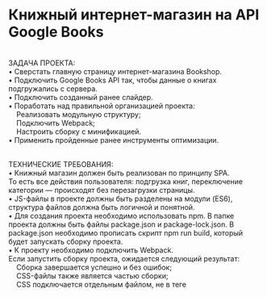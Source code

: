 # Книжный интернет-магазин на API Google Books

<br>
<b></b>ЗАДАЧА ПРОЕКТА:</b><br>
• Сверстать главную страницу интернет-магазина Bookshop.<br>
• Подключить Google Books API так, чтобы данные о книгах подгружались с сервера.<br>
• Подключить созданный ранее слайдер.<br>
• Поработать над правильной организацией проекта:<br>
  &nbsp;&nbsp;&nbsp; Реализовать модульную структуру;<br>
  &nbsp;&nbsp;&nbsp; Подключить Webpack;<br>
  &nbsp;&nbsp;&nbsp; Настроить сборку с минификацией.<br>
• Применить пройденные ранее инструменты оптимизации.<br><br>

ТЕХНИЧЕСКИЕ ТРЕБОВАНИЯ:<br>
• Книжный магазин должен быть реализован по принципу SPA. <br>
То есть все действия пользователя: подгрузка книг, переключение категории — происходят без перезагрузки страницы.<br>
• JS-файлы в проекте должны быть разделены на модули (ES6), структура файлов должна быть логичной и понятной.<br>
• Для создания проекта необходимо использовать npm. В папке проекта должны быть файлы package.json и package-lock.json. В package.json необходимо прописать скрипт npm run build, который будет запускать сборку проекта.<br>
• К проекту необходимо подключить Webpack.<br>
Если запустить сборку проекта, ожидается следующий результат:<br>
  &nbsp;&nbsp;&nbsp; Сборка завершается успешно и без ошибок;<br>
  &nbsp;&nbsp;&nbsp; CSS-файлы также является частью сборки;<br>
  &nbsp;&nbsp;&nbsp; CSS подключается отдельным файлом, не в теге <style>;<br>
  &nbsp;&nbsp;&nbsp; JS и CSS-файлы минифицируются в процессе сборки.<br>
• В проекте необходимо использовать ещё как минимум 2 инструмента оптимизации разработки (помимо npm и Webpack). Можно выбрать любые из списка:<br>
  &nbsp;&nbsp;&nbsp; Методология БЭМ;<br>
  &nbsp;&nbsp;&nbsp; CSS-препроцессор Sass (или аналог);<br>
  &nbsp;&nbsp;&nbsp; Шаблонизатор pug или аналог;<br>
  &nbsp;&nbsp;&nbsp; Webpack Dev Server;<br>
  &nbsp;&nbsp;&nbsp; Линтер.<br><br>
ТРЕБОВАНИЯ К ВЕРСТКЕ И CSS:<br>
• Вёрстка должна соответствовать макету. Добиваться Pixel-Perfect соответствия не обязательно, но основные моменты должны быть соблюдены:<br>
  &nbsp;&nbsp;&nbsp; Цветовая гамма,<br>
  &nbsp;&nbsp;&nbsp; Шрифты,<br>
  &nbsp;&nbsp;&nbsp; Размеры,<br>
  &nbsp;&nbsp;&nbsp; Отступы.<br>
• Приложение должно корректно отображаться на различных разрешениях. Дизайна для мобильной версии в макете нет, поэтому нужно реализовать её самостоятельно.<br>
• Необходимо соблюдать семантическую вёрстку.<br>
В приложении должны присутствовать разделы header, main и nav. Ссылки должны быть прописаны в теге a, кнопки должны быть реализованы элементом button, и так далее. Не забывать также про обязательный атрибут alt у изображений.<br>
• При наведении курсора на любые кликабельные элементы должен появляться cursor: pointer.<br>
• Использовать селекторы по тегу и id для задания стилей нельзя. Использовать классы.<br><br>

ПРОЧИЕ ТРЕБОВАНИЯ:<br>
• Писать код аккуратно, с соблюдением форматирования и отступов.<br>
• Стараться давать CSS-классам, переменным и функциям осмысленные имена.<br>
• Стараться использовать современный ES6 синтаксис: стрелочные функции, декомпозицию, Spred и т.д.<br>
• При написании кода стараться следовать принципам KISS (Keep It Short and Simple - не усложняй) и DRY (Don’t Repeat Yourself - не повторяйся).<br><br>

‣ <b>Результат работы - Страница книжного интернет-магазин на API Google Books</b><br>

![bookshop](https://github.com/ParamonovIvan/Bookshop_PJ-08/assets/131868856/5047d076-f0a3-4794-918d-79ffdc1d5045)
